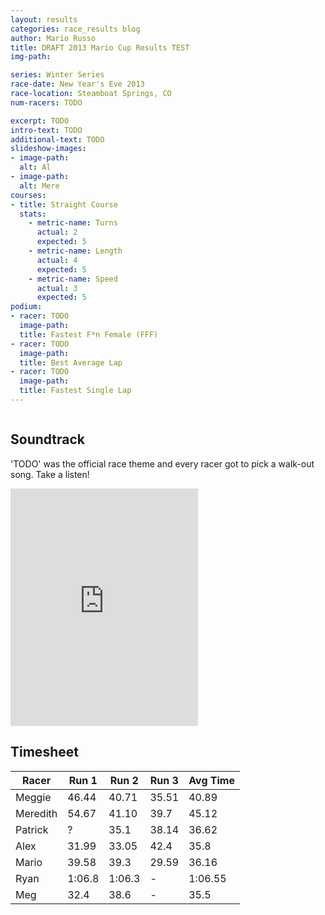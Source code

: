```yaml
---
layout: results
categories: race_results blog
author: Mario Russo
title: DRAFT 2013 Mario Cup Results TEST
img-path: 

series: Winter Series
race-date: New Year's Eve 2013
race-location: Steamboat Springs, CO
num-racers: TODO

excerpt: TODO
intro-text: TODO
additional-text: TODO
slideshow-images:
- image-path: 
  alt: Al
- image-path: 
  alt: Mere
courses:
- title: Straight Course
  stats:
    - metric-name: Turns
      actual: 2
      expected: 5
    - metric-name: Length
      actual: 4
      expected: 5
    - metric-name: Speed
      actual: 3
      expected: 5
podium:
- racer: TODO
  image-path: 
  title: Fastest F*n Female (FFF)
- racer: TODO
  image-path: 
  title: Best Average Lap
- racer: TODO
  image-path: 
  title: Fastest Single Lap
---
```

<div class="row">
    <div class="two-thirds column">
        <div class="underline-heading">
            <h2>Soundtrack</h2>
        </div>
        <p>'TODO' was the official race theme and every racer got to pick a
            walk-out song. Take a listen!</p>
        <iframe
            src="https://embed.spotify.com/?uri=spotify:user:dotmr:playlist:4bxkbwTo3nbK9f6WxNztGu"
            width="300" height="380" frameborder="0"
            allowtransparency="true"></iframe>
    </div>
</div>

<div class="row">
    <div class="two-thirds column">
        <div class="underline-heading">
            <h2>Timesheet</h2>
        </div>
        <table
            class="table table-striped table-bordered">
            <thead>
                <tr>
                    <th>Racer</th>
                    <th>Run 1</th>
                    <th>Run 2</th>
                    <th>Run 3</th>
                    <th>Avg Time</th>
                </tr>
            </thead>
            <tbody>
                <tr>
                    <td>Meggie</td>
                    <td>46.44</td>
                    <td>40.71</td>
                    <td>35.51</td>
                    <td>40.89</td>
                </tr>
                <tr>
                    <td>Meredith</td>
                    <td>54.67</td>
                    <td>41.10</td>
                    <td>39.7</td>
                    <td>45.12</td>
                </tr>
                <tr>
                    <td>Patrick</td>
                    <td>?</td>
                    <td>35.1</td>
                    <td>38.14</td>
                    <td>36.62</td>
                </tr>
                <tr>
                    <td>Alex</td>
                    <td>31.99</td>
                    <td>33.05</td>
                    <td>42.4</td>
                    <td>35.8</td>
                </tr>
                <tr>
                    <td>Mario</td>
                    <td>39.58</td>
                    <td>39.3</td>
                    <td>29.59</td>
                    <td>36.16</td>
                </tr>
                <tr>
                    <td>Ryan</td>
                    <td>1:06.8</td>
                    <td>1:06.3</td>
                    <td>-</td>
                    <td>1:06.55</td>
                </tr>
                <tr>
                    <td>Meg</td>
                    <td>32.4</td>
                    <td>38.6</td>
                    <td>-</td>
                    <td>35.5</td>
                </tr>
            </tbody>
        </table>
    </div>
</div>
